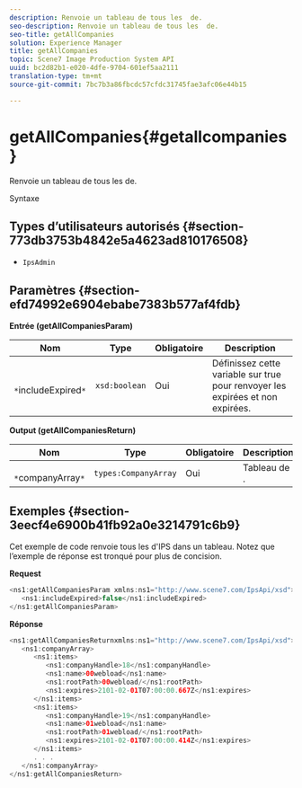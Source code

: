 ```yaml
---
description: Renvoie un tableau de tous les  de.
seo-description: Renvoie un tableau de tous les  de.
seo-title: getAllCompanies
solution: Experience Manager
title: getAllCompanies
topic: Scene7 Image Production System API
uuid: bc2d82b1-e020-4dfe-9704-601ef5aa2111
translation-type: tm+mt
source-git-commit: 7bc7b3a86fbcdc57cfdc31745fae3afc06e44b15

---
```



# getAllCompanies{#getallcompanies}

Renvoie un tableau de tous les  de.

Syntaxe

## Types d’utilisateurs autorisés {#section-773db3753b4842e5a4623ad810176508}

* `IpsAdmin`

## Paramètres {#section-efd74992e6904ebabe7383b577af4fdb}

**Entrée (getAllCompaniesParam)**

| Nom | Type | Obligatoire | Description |
|---|---|---|---|
| ` *`includeExpired`*` | `xsd:boolean` | Oui | Définissez cette variable sur true pour renvoyer les  expirées et non expirées. |

**Output (getAllCompaniesReturn)**

| Nom | Type | Obligatoire | Description |
|---|---|---|---|
| ` *`companyArray`*` | `types:CompanyArray` | Oui | Tableau de . |

## Exemples {#section-3eecf4e6900b41fb92a0e3214791c6b9}

Cet exemple de code renvoie tous les  d&#39;IPS dans un tableau. Notez que l’exemple de réponse est tronqué pour plus de concision.

**Request**

```java
<ns1:getAllCompaniesParam xmlns:ns1="http://www.scene7.com/IpsApi/xsd">
   <ns1:includeExpired>false</ns1:includeExpired>
</ns1:getAllCompaniesParam>
```

**Réponse**

```java
<ns1:getAllCompaniesReturnxmlns:ns1="http://www.scene7.com/IpsApi/xsd">
   <ns1:companyArray>
      <ns1:items>
         <ns1:companyHandle>18</ns1:companyHandle>
         <ns1:name>00webload</ns1:name>
         <ns1:rootPath>00webload/</ns1:rootPath>
         <ns1:expires>2101-02-01T07:00:00.667Z</ns1:expires>
      </ns1:items>
      <ns1:items>
         <ns1:companyHandle>19</ns1:companyHandle>
         <ns1:name>01webload</ns1:name>
         <ns1:rootPath>01webload/</ns1:rootPath>
         <ns1:expires>2101-02-01T07:00:00.414Z</ns1:expires>
      </ns1:items>
      . . .
   </ns1:companyArray>
</ns1:getAllCompaniesReturn>
```

